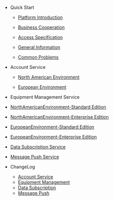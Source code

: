 * Quick Start 

	* [Platform Introduction](en-us/)  

	* [Business Cooperation](en-us/Business)  

	* [Access Specification](en-us/Standard/Basic)     

	* [General Information](en-us/Standard/Other)   
	
    * [Common Problems](en-us/Standard/Question)  

* Account Service  

  * [North American Environment](en-us/Account-NorthAmericanEnvironment)  
  
  * [European Environment](en-us/Account-EuropeanEnvironment)  
  
* Equipment Management Service  

 * [NorthAmericanEnvironment-Standard Edition](en-us/DevicesStandard-NA)  

 * [NorthAmericanEnvironment-Enterprise Edition](en-us/DevicesEnterprise-NA) 
 
 * [EuropeanEnvironment-Standard Edition](en-us/DevicesStandard-Euro)  

 * [EuropeanEnvironment-Enterprise Edition](en-us/DevicesEnterprise-Euro)  

* [Data Subscription Service](en-us/DataSubscription)  

* [Message Push Service](en-us/MessagePush)  


* ChangeLog  

	* [Account Service](en-us/ChangeLog/Account)
	* [Equipment Management](en-us/ChangeLog/DevicesStandard)
	* [Data Subscription](en-us/ChangeLog/DataSubscription)
	* [Message Push](en-us/ChangeLog/MessagePush)

